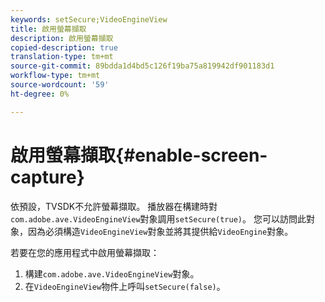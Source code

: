 ```yaml
---
keywords: setSecure;VideoEngineView
title: 啟用螢幕擷取
description: 啟用螢幕擷取
copied-description: true
translation-type: tm+mt
source-git-commit: 89bdda1d4bd5c126f19ba75a819942df901183d1
workflow-type: tm+mt
source-wordcount: '59'
ht-degree: 0%

---
```



# 啟用螢幕擷取{#enable-screen-capture}

依預設，TVSDK不允許螢幕擷取。 播放器在構建時對`com.adobe.ave.VideoEngineView`對象調用`setSecure(true)`。 您可以訪問此對象，因為必須構造`VideoEngineView`對象並將其提供給`VideoEngine`對象。

若要在您的應用程式中啟用螢幕擷取：

1. 構建`com.adobe.ave.VideoEngineView`對象。
1. 在`VideoEngineView`物件上呼叫`setSecure(false)`。
